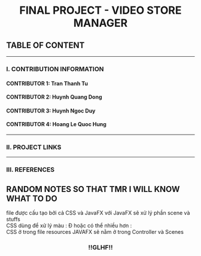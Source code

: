 <h1 align="center">FINAL PROJECT - VIDEO STORE MANAGER</h1>

## TABLE OF CONTENT

---

### I. CONTRIBUTION INFORMATION

#### CONTRIBUTOR 1: Tran Thanh Tu

#### CONTRIBUTOR 2: Huynh Quang Dong

#### CONTRIBUTOR 3: Huynh Ngoc Duy

#### CONTRIBUTOR 4: Hoang Le Quoc Hung

---

### II. PROJECT LINKS

---

### III. REFERENCES

<h2>RANDOM NOTES SO THAT TMR I WILL KNOW WHAT TO DO</h2>
file được cấu tạo bởi cả CSS và JavaFX với JavaFX sẽ xử lý phần scene và stuffs<br/>
CSS dùng để xử lý màu : Đ hoặc có thể nhiều hơn :<br/>
CSS ở trong file resources
JAVAFX sẽ nằm ở trong Controller và Scenes
<h3 align="center">!!GLHF!!</h3>

